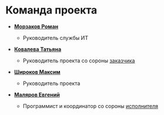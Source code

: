 # Команда проекта

* **[Морзаков Роман](https://github.com/morzakov)**

  * Руководитель службы ИТ  
  
* **[Ковалева Татьяна](https://github.com/Felishia)**

  * Руководитель проекта со сороны [заказчика](http://www.ecookna.ru/company/)
  
* **[Широков Максим](https://github.com/BigShmax)**

  * Руководитель проекта
  
* **[Маляров Евгений](https://github.com/unpete)**

  * Программист и координатор со сороны [исполнителя](https://github.com/oknosoft)
